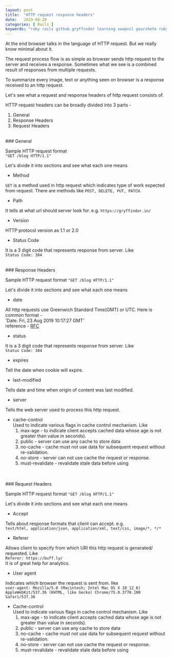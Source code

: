 ```yaml
---
layout: post
title:  "HTTP request response headers"
date:   2019-08-20
categories: [ Rails ]
keywords: "ruby rails github gryffindor learning swapnil gourshete ruby on rails http https headers body response general"
---
```


At the end browser talks in the language of HTTP request. But we really know minimal about it. 

The request process flow is as simple as browser sends http request to the server and receives a response. Sometimes what we see is a combined result of 
responses from multiple requests.

To summarize every image, text or anything seen on browser is a response received to an http request. 

Let's see what a request and response headers of http request consists of.
 
HTTP request headers can be broadly divided into 3 parts - 
1. General
2. Response Headers
3. Request Headers 

<br>
### General
<br>

Sample HTTP request format <br>`"GET /blog HTTP/1.1"`

Let's divide it into sections and see what each one means

- Method

`GET` is a method used in http request which indicates type of work expected from request. There are methods like `POST, DELETE, PUT, PATCH`.


- Path

It tells at what url should server look for. e.g.
`https://gryffindor.in/`


- Version

HTTP protocol version as 1.1 or 2.0

- Status Code

It is a 3 digit code that represents response from server. Like<br>
`Status Code: 304`

<br>
### Response Headers
<br>

Sample HTTP request format `"GET /blog HTTP/1.1"`

Let's divide it into sections and see what each one means


- date

All http requests use Greenwich Standard Time(GMT) or UTC. Here is common format -<br> 
'Date: Fri, 23 Aug 2019 10:17:27 GMT'<br>
reference - [RFC](http://tools.ietf.org/html/rfc7231#section-7.1.1.1)

- status

It is a 3 digit code that represents response from server. Like<br>
`Status Code: 304`

- expires

Tell the date when cookie will expire.

- last-modified

Tells date and time when origin of content was last modified.

- server

Tells the web server used to process this http request.

- cache-control <br>
Used to indicate various flags in cache control mechanism. Like 
  1. max-age - to indicate client accepts cached data whose age is not greater than value in seconds).
  2. public - server can use any cache to store data
  3. no-cache - cache must not use data for subsequent request without re-validation.
  4. no-store - server can not use cache the request or response.
  5. must-revalidate - revalidate stale data before using

<br>


<br>
### Request Headers
<br>

Sample HTTP request format `"GET /blog HTTP/1.1"`

Let's divide it into sections and see what each one means

- Accept

Tells about response formats that client can accept. e.g.<br>
`text/html, application/json, application/xml, text/css, image/*, */*` 

- Referer

Allows client to specify from which URI this http request is generated/ requested. Like<br>
`Referer: https://buff.ly/`<br>
It is of great help for analytics.

- User agent

Indicates which browser the request is sent from. like<br>
`user-agent: Mozilla/5.0 (Macintosh; Intel Mac OS X 10_12_6) AppleWebKit/537.36 (KHTML, like Gecko) Chrome/75.0.3770.100 Safari/537.36`


- Cache-control <br>
Used to indicate various flags in cache control mechanism. Like 
  1. max-age - to indicate client accepts cached data whose age is not greater than value in seconds).
  2. public - server can use any cache to store data
  3. no-cache - cache must not use data for subsequent request without re-validation.
  4. no-store - server can not use cache the request or response.
  5. must-revalidate - revalidate stale data before using

<br>
